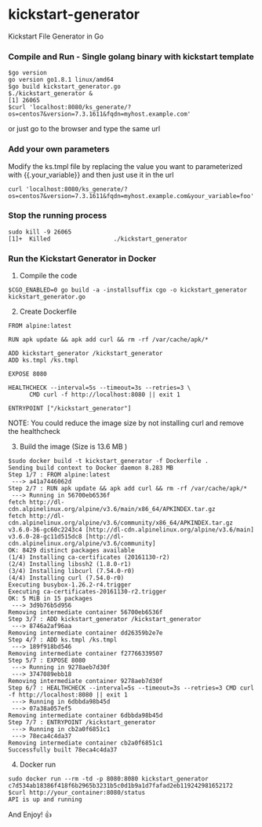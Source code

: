 # kickstart-generator
Kickstart File Generator in Go

### Compile and Run - Single golang binary with kickstart template

```
$go version
go version go1.8.1 linux/amd64
$go build kickstart_generator.go
$./kickstart_generator &
[1] 26065
$curl 'localhost:8080/ks_generate/?os=centos7&version=7.3.1611&fqdn=myhost.example.com'
```
or just go to the browser and type the same url

### Add your own parameters

Modify the ks.tmpl file by replacing the value you want to parameterized with {{.your_variable}} and then just use it in the url 
```
curl 'localhost:8080/ks_generate/?os=centos7&version=7.3.1611&fqdn=myhost.example.com&your_variable=foo'
```

### Stop the running process
```
sudo kill -9 26065
[1]+  Killed                  ./kickstart_generator
```

### Run the Kickstart Generator in Docker

1. Compile the code 
```
$CGO_ENABLED=0 go build -a -installsuffix cgo -o kickstart_generator kickstart_generator.go
```

2. Create Dockerfile
```
FROM alpine:latest

RUN apk update && apk add curl && rm -rf /var/cache/apk/*

ADD kickstart_generator /kickstart_generator
ADD ks.tmpl /ks.tmpl

EXPOSE 8080

HEALTHCHECK --interval=5s --timeout=3s --retries=3 \
      CMD curl -f http://localhost:8080 || exit 1

ENTRYPOINT ["/kickstart_generator"]

```
NOTE: You could reduce the image size by not installing curl and remove the healthcheck


3. Build the image (Size is 13.6 MB )
```
$sudo docker build -t kickstart_generator -f Dockerfile .
Sending build context to Docker daemon 8.283 MB
Step 1/7 : FROM alpine:latest
 ---> a41a7446062d
Step 2/7 : RUN apk update && apk add curl && rm -rf /var/cache/apk/*
 ---> Running in 56700eb6536f
fetch http://dl-cdn.alpinelinux.org/alpine/v3.6/main/x86_64/APKINDEX.tar.gz
fetch http://dl-cdn.alpinelinux.org/alpine/v3.6/community/x86_64/APKINDEX.tar.gz
v3.6.0-36-gc60c2243c4 [http://dl-cdn.alpinelinux.org/alpine/v3.6/main]
v3.6.0-28-gc11d515dc8 [http://dl-cdn.alpinelinux.org/alpine/v3.6/community]
OK: 8429 distinct packages available
(1/4) Installing ca-certificates (20161130-r2)
(2/4) Installing libssh2 (1.8.0-r1)
(3/4) Installing libcurl (7.54.0-r0)
(4/4) Installing curl (7.54.0-r0)
Executing busybox-1.26.2-r4.trigger
Executing ca-certificates-20161130-r2.trigger
OK: 5 MiB in 15 packages
 ---> 3d9b76b5d956
Removing intermediate container 56700eb6536f
Step 3/7 : ADD kickstart_generator /kickstart_generator
 ---> 8746a2af96aa
Removing intermediate container dd26359b2e7e
Step 4/7 : ADD ks.tmpl /ks.tmpl
 ---> 189f918bd546
Removing intermediate container f27766339507
Step 5/7 : EXPOSE 8080
 ---> Running in 9278aeb7d30f
 ---> 3747089ebb18
Removing intermediate container 9278aeb7d30f
Step 6/7 : HEALTHCHECK --interval=5s --timeout=3s --retries=3 CMD curl -f http://localhost:8080 || exit 1
 ---> Running in 6dbbda98b45d
 ---> 07a38a057ef5
Removing intermediate container 6dbbda98b45d
Step 7/7 : ENTRYPOINT /kickstart_generator
 ---> Running in cb2a0f6851c1
 ---> 78eca4c4da37
Removing intermediate container cb2a0f6851c1
Successfully built 78eca4c4da37

```

4. Docker run

```
sudo docker run --rm -td -p 8080:8080 kickstart_generator
c7d534ab18386f418f6b2965b3231b5c0d1b9a1d7fafad2eb119242981652172
$curl http://your_container:8080/status
API is up and running
```

And Enjoy! :+1:
